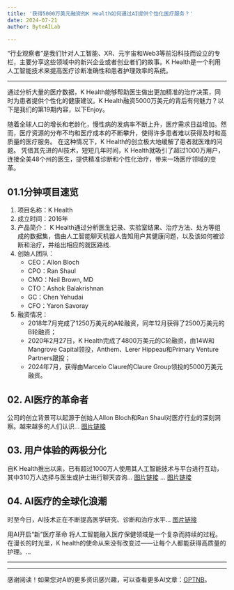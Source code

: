 ```yaml
---
title: '获得5000万美元融资的K Health如何通过AI提供个性化医疗服务？'
date: 2024-07-21
author: ByteAILab

---
```


“行业观察者”是我们针对人工智能、XR、元宇宙和Web3等前沿科技而设立的专栏，主要分享这些领域中的新兴企业或者创业者们的故事。K Health是一个利用人工智能技术来提高医疗诊断准确性和患者护理效率的系统。

---
通过分析大量的医疗数据，K Health能够帮助医生做出更加精准的治疗决策，同时为患者提供个性化的健康建议。K Health融资5000万美元的背后有何魅力？以下是我们的第19期内容，以下Enjoy。

随着全球人口的增长和老龄化，慢性病的发病率不断上升，医疗需求日益增加。然而，医疗资源的分布不均和医疗成本的不断攀升，使得许多患者难以获得及时和高质量的医疗服务。
在这种情况下，K Health的创立极大地缓解了患者就医难的问题。
凭借其先进的AI技术，短短几年时间，K Health就吸引了超过1000万用户，连接全美48个州的医生，提供精准诊断和个性化治疗，带来一场医疗领域的变革。

## 01.1分钟项目速览

1. 项目名称：K Health
2. 成立时间：2016年
3. 产品简介：
K Health通过分析医生记录、实验室结果、治疗方法、处方等组成的数据集，借由人工智能聊天机器人告知用户其健康问题，以及该如何被诊断和治疗，并给出相应的就医路线.
4. 创始人团队：
   - CEO：Allon Bloch
   - CPO：Ran Shaul
   - CMO：Neil Brown, MD
   - CTO：Ashok Balakrishnan
   - GC：Chen Yehudai
   - CFO：Yaron Savoray
5. 融资情况：
   - 2018年7月完成了1250万美元的A轮融资，同年12月获得了2500万美元的B轮融资；
   - 2020年2月27日，K Health完成了4800万美元的C轮融资，由14W和Mangrove Capital领投，Anthem、Lerer Hippeau和Primary Venture Partners跟投；
   - 2024年7月，获得由Marcelo Claure的Claure Group领投的5000万美元融资。

## 02. AI医疗的革命者

公司的创立背景可以起源于创始人Allon Bloch和Ran Shaul对医疗行业的深刻洞察。越来越多的人们认识...
[图片链接](http://www.jesonc.com/FtaQ1tdVIkPSdNkRZ5f7DGVpdqQG)

## 03. 用户体验的两极分化

自K Health推出以来，已有超过1000万人使用其人工智能技术与平台进行互动，其中310万人选择与医生或护士进行聊天咨询...
[图片链接](http://www.jesonc.com/FiuY-Ubj5CssvY-iDrvnT38LtaJO)
...
[图片链接](http://www.jesonc.com/Fk78xEZKF6NlVgFeqDVzcq4WwChr)

## 04. AI医疗的全球化浪潮

时至今日，AI技术正在不断提高医学研究、诊断和治疗水平...
[图片链接](http://www.jesonc.com/Fk2nm2Z51dnRuBHR9yZjUodZGgJ-)

用AI开启“新”医疗革命
将人工智能融入医疗保健领域是一个复杂而持续的过程。在漫长的时光里，K health的使命从来没有改变过——让每个人都能获得高质量的护理。...
  
---
---
感谢阅读！如果您对AI的更多资讯感兴趣，可以查看更多AI文章：[GPTNB](https://gptnb.com)。